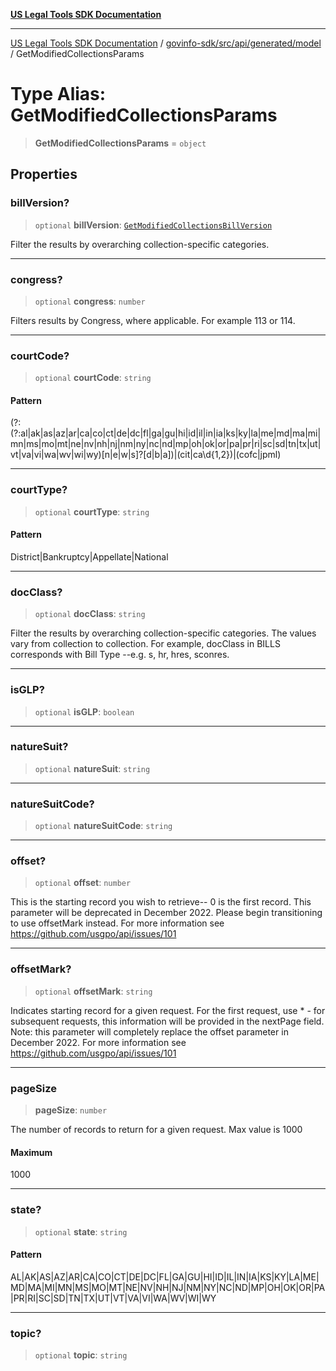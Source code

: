 [**US Legal Tools SDK Documentation**](../../../../../../README.md)

***

[US Legal Tools SDK Documentation](../../../../../../README.md) / [govinfo-sdk/src/api/generated/model](../README.md) / GetModifiedCollectionsParams

# Type Alias: GetModifiedCollectionsParams

> **GetModifiedCollectionsParams** = `object`

## Properties

### billVersion?

> `optional` **billVersion**: [`GetModifiedCollectionsBillVersion`](GetModifiedCollectionsBillVersion.md)

Filter the results by overarching collection-specific categories.

***

### congress?

> `optional` **congress**: `number`

Filters results by Congress, where applicable. For example 113 or 114.

***

### courtCode?

> `optional` **courtCode**: `string`

#### Pattern

(?:(?:al|ak|as|az|ar|ca|co|ct|de|dc|fl|ga|gu|hi|id|il|in|ia|ks|ky|la|me|md|ma|mi|mn|ms|mo|mt|ne|nv|nh|nj|nm|ny|nc|nd|mp|oh|ok|or|pa|pr|ri|sc|sd|tn|tx|ut|vt|va|vi|wa|wv|wi|wy)[n|e|w|s]?[d|b|a])|(cit|ca\d{1,2})|(cofc|jpml)

***

### courtType?

> `optional` **courtType**: `string`

#### Pattern

District|Bankruptcy|Appellate|National

***

### docClass?

> `optional` **docClass**: `string`

Filter the results by overarching collection-specific categories. The values vary from collection to collection. For example, docClass in BILLS corresponds with Bill Type --e.g. s, hr, hres, sconres.

***

### isGLP?

> `optional` **isGLP**: `boolean`

***

### natureSuit?

> `optional` **natureSuit**: `string`

***

### natureSuitCode?

> `optional` **natureSuitCode**: `string`

***

### offset?

> `optional` **offset**: `number`

This is the starting record you wish to retrieve-- 0 is the first record. This parameter will be deprecated in December 2022. Please begin transitioning to use offsetMark instead. For more information see https://github.com/usgpo/api/issues/101

***

### offsetMark?

> `optional` **offsetMark**: `string`

Indicates starting record for a given request. For the first request, use * - for subsequent requests, this information will be provided in the nextPage field. Note: this parameter will completely replace the offset parameter in December 2022. For more information see https://github.com/usgpo/api/issues/101

***

### pageSize

> **pageSize**: `number`

The number of records to return for a given request. Max value is 1000

#### Maximum

1000

***

### state?

> `optional` **state**: `string`

#### Pattern

AL|AK|AS|AZ|AR|CA|CO|CT|DE|DC|FL|GA|GU|HI|ID|IL|IN|IA|KS|KY|LA|ME|MD|MA|MI|MN|MS|MO|MT|NE|NV|NH|NJ|NM|NY|NC|ND|MP|OH|OK|OR|PA|PR|RI|SC|SD|TN|TX|UT|VT|VA|VI|WA|WV|WI|WY

***

### topic?

> `optional` **topic**: `string`
